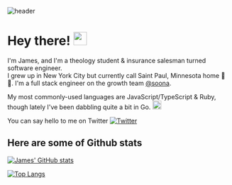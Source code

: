 ![header](https://user-images.githubusercontent.com/43385166/193105161-cfc82b48-c9aa-4e1d-aa4c-eecaa3556a36.jpg)


# Hey there! <img src="https://raw.githubusercontent.com/MartinHeinz/MartinHeinz/master/wave.gif" width="30px">
I'm James, and I'm a theology student & insurance salesman turned software engineer. </br>
I grew up in New York City but currently call Saint Paul, Minnesota home 🛶🌲. I'm a full stack engineer on the growth team [@soona](https://soona.co).</br>

My most commonly-used languages are JavaScript/TypeScript & Ruby, though lately I've been dabbling quite a bit in Go.  <img src="https://camo.githubusercontent.com/3c553beb641d154ec09f3f1cce78f434eb72a9b2843dc45e5aa191cc6234b383/687474703a2f2f7374617469632e76656c76657463616368652e6f72672f70616765732f323031382f30362f31332f70617274792d676f706865722f64616e63696e672d676f706865722e676966" width="20px"> </br>

You can say hello to me on Twitter [![Twitter](https://img.shields.io/twitter/follow/__jamestucker.svg?style=social&label=@__jamestucker)](https://twitter.com/ettinchen)

<!--
**jamesctucker/jamesctucker** is a ✨ _special_ ✨ repository because its `README.md` (this file) appears on your GitHub profile.

Here are some ideas to get you started:

- 🔭 I’m currently working on ...
- 🌱 I’m currently learning ...
- 👯 I’m looking to collaborate on ...
- 🤔 I’m looking for help with ...
- 💬 Ask me about ...
- 📫 How to reach me: ...
- 😄 Pronouns: ...
- ⚡ Fun fact: ...
-->
## Here are some of Github stats
[![James' GitHub stats](https://github-readme-stats.vercel.app/api?username=jamesctucker&count_private=true)](https://github.com/anuraghazra/github-readme-stats)

[![Top Langs](https://github-readme-stats.vercel.app/api/top-langs/?username=jamesctucker&layout=compact&langs_count=8)](https://github.com/anuraghazra/github-readme-stats)



